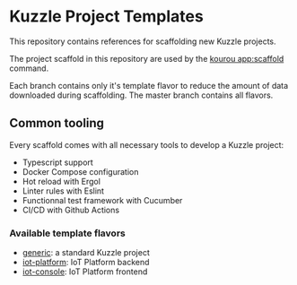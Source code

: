 # Kuzzle Project Templates

This repository contains references for scaffolding new Kuzzle projects.

The project scaffold in this repository are used by the [kourou app:scaffold](https://github.com/kuzzleio/kourou/#kourou-appscaffold-name) command.

Each branch contains only it's template flavor to reduce the amount of data downloaded during scaffolding. The master branch contains all flavors.

## Common tooling

Every scaffold comes with all necessary tools to develop a Kuzzle project:
 - Typescript support
 - Docker Compose configuration
 - Hot reload with Ergol
 - Linter rules with Eslint
 - Functionnal test framework with Cucumber
 - CI/CD with Github Actions

### Available template flavors

 - [generic](./generic/): a standard Kuzzle project
 - [iot-platform](./iot-platform): IoT Platform backend
 - [iot-console](./iot-console): IoT Platform frontend
